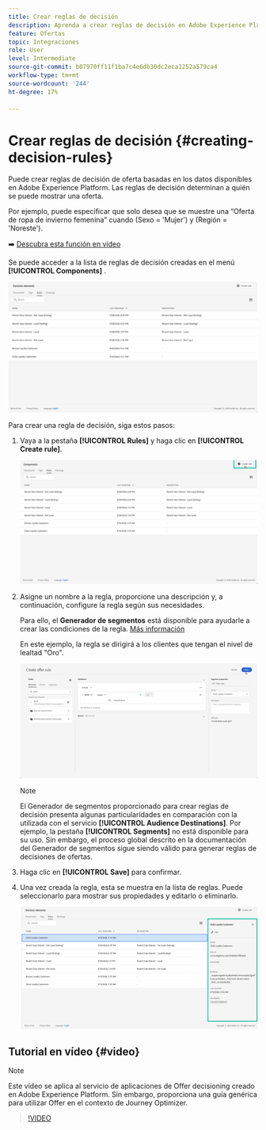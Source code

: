 ```yaml
---
title: Crear reglas de decisión
description: Aprenda a crear reglas de decisión en Adobe Experience Platform.
feature: Ofertas
topic: Integraciones
role: User
level: Intermediate
source-git-commit: b07970ff11f1ba7c4e6db30dc2eca1252a579ca4
workflow-type: tm+mt
source-wordcount: '244'
ht-degree: 17%

---
```


# Crear reglas de decisión {#creating-decision-rules}

Puede crear reglas de decisión de oferta basadas en los datos disponibles en Adobe Experience Platform. Las reglas de decisión determinan a quién se puede mostrar una oferta.

Por ejemplo, puede especificar que solo desea que se muestre una “Oferta de ropa de invierno femenina” cuando (Sexo = &#39;Mujer&#39;) y (Región = &#39;Noreste&#39;).

➡️ [Descubra esta función en vídeo](#video)

Se puede acceder a la lista de reglas de decisión creadas en el menú **[!UICONTROL Components]** .

![](../../assets/decision_rules_list.png)

Para crear una regla de decisión, siga estos pasos:

1. Vaya a la pestaña **[!UICONTROL Rules]** y haga clic en **[!UICONTROL Create rule]**.

   ![](../../assets/offers_decision_rule_creation.png)

1. Asigne un nombre a la regla, proporcione una descripción y, a continuación, configure la regla según sus necesidades.

   Para ello, el **Generador de segmentos** está disponible para ayudarle a crear las condiciones de la regla. [Más información](../../segment/about-segments.md)

   En este ejemplo, la regla se dirigirá a los clientes que tengan el nivel de lealtad &quot;Oro&quot;.

   ![](../../assets/offers_decision_rule_creation_segment.png)

   >[!NOTE]
   >
   >El Generador de segmentos proporcionado para crear reglas de decisión presenta algunas particularidades en comparación con la utilizada con el servicio **[!UICONTROL Audience Destinations]**. Por ejemplo, la pestaña **[!UICONTROL Segments]** no está disponible para su uso. Sin embargo, el proceso global descrito en la documentación del Generador de segmentos sigue siendo válido para generar reglas de decisiones de ofertas.

1. Haga clic en **[!UICONTROL Save]** para confirmar.

1. Una vez creada la regla, esta se muestra en la lista de reglas. Puede seleccionarlo para mostrar sus propiedades y editarlo o eliminarlo.

   ![](../../assets/rule_created.png)

## Tutorial en vídeo {#video}

>[!NOTE]
>
>Este vídeo se aplica al servicio de aplicaciones de Offer decisioning creado en Adobe Experience Platform. Sin embargo, proporciona una guía genérica para utilizar Offer en el contexto de Journey Optimizer.

>[!VIDEO](https://video.tv.adobe.com/v/329373?quality=12)
